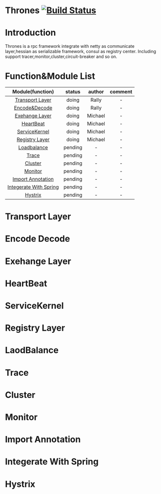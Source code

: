 # Thrones [![Build Status](https://travis-ci.org/mikefreemanNice/thrones.svg?branch=master)](https://travis-ci.org/mikefreemanNice/thrones)

# Introduction
Thrones is a rpc framework integrate with netty as communicate layer,hessian as serializable framework,
consul as registry center. Including support tracer,monitor,cluster,circuit-breaker and so on.

# Function&Module List

| Module(function)                        |    status     |  author   | comment |
|                :----:                   |    :----:     |  :----:   | :----:  |
| [Transport Layer](#transport-layer)                         |    doing      |   Rally   |    -    |
| [Encode&Decode](#encode-decode)                   |    doing      |   Rally   |    -    |
| [Exehange Layer](#exehange-layer)                      |    doing      |  Michael  |    -    |
| [HeartBeat](#heartbeat)                           |    doing      |  Michael  |    -    |
| [ServiceKernel](#servicekernel)                     |    doing      |  Michael  |    -    |
| [Registry Layer](#registry-layer)                   |    doing      |  Michael  |    -    |
| [Loadbalance](#laodbalance)                             |    pending    |     -     |    -    |
| [Trace](#trace)                             |    pending    |     -     |    -    |
| [Cluster](#cluster)                                  |    pending    |     -     |    -    |
| [Monitor](#monitor)                                  |    pending    |     -     |    -    |
| [Import Annotation](#import-annotation)               |    pending    |     -     |    -    |
| [Integerate With Spring](#integerate-with-spring)                    |    pending    |     -     |    -    |
| [Hystrix](#hystrix)         |    pending    |     -     |    -    |

# Transport Layer


# Encode Decode


# Exehange Layer


# HeartBeat 


# ServiceKernel


# Registry Layer


# LaodBalance


# Trace


# Cluster


# Monitor


# Import Annotation


# Integerate With Spring


# Hystrix






